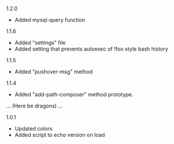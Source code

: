 1.2.0
- Added mysql-query function

1.1.6 
- Added "settings" file
- Added setting that prevents autoexec of !foo style bash history

1.1.5
- Added "pushover-msg" method 

1.1.4
- Added "add-path-composer" method prototype. 

... (Here be dragons) ...

1.0.1
- Updated colors
- Added script to echo version on load

